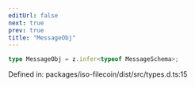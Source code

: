 ```yaml
---
editUrl: false
next: true
prev: true
title: "MessageObj"
---
```


```ts
type MessageObj = z.infer<typeof MessageSchema>;
```

Defined in: packages/iso-filecoin/dist/src/types.d.ts:15
